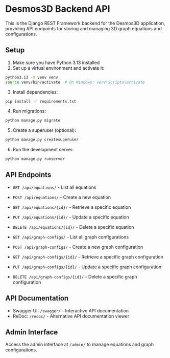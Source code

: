 # Desmos3D Backend API

This is the Django REST Framework backend for the Desmos3D application, providing API endpoints for storing and managing 3D graph equations and configurations.

## Setup

1. Make sure you have Python 3.13 installed
2. Set up a virtual environment and activate it:
```bash
python3.13 -m venv venv
source venv/bin/activate  # On Windows: venv\Scripts\activate
```

3. Install dependencies:
```bash
pip install -r requirements.txt
```

4. Run migrations:
```bash
python manage.py migrate
```

5. Create a superuser (optional):
```bash
python manage.py createsuperuser
```

6. Run the development server:
```bash
python manage.py runserver
```

## API Endpoints

- `GET /api/equations/` - List all equations
- `POST /api/equations/` - Create a new equation
- `GET /api/equations/{id}/` - Retrieve a specific equation
- `PUT /api/equations/{id}/` - Update a specific equation
- `DELETE /api/equations/{id}/` - Delete a specific equation

- `GET /api/graph-configs/` - List all graph configurations
- `POST /api/graph-configs/` - Create a new graph configuration
- `GET /api/graph-configs/{id}/` - Retrieve a specific graph configuration
- `PUT /api/graph-configs/{id}/` - Update a specific graph configuration
- `DELETE /api/graph-configs/{id}/` - Delete a specific graph configuration

## API Documentation

- Swagger UI: `/swagger/` - Interactive API documentation
- ReDoc: `/redoc/` - Alternative API documentation viewer

## Admin Interface

Access the admin interface at `/admin/` to manage equations and graph configurations.